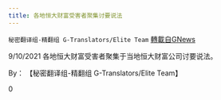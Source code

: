 ```yaml
---
title: 各地恒大财富受害者聚集讨要说法
---
```

`秘密翻译组-精翻组 G-Translators/Elite Team` [轉載自GNews](https://gnews.org/zh-hans/1545068/)

9/10/2021 各地恒大财富受害者聚集于当地恒大财富公司讨要说法。

By： 【秘密翻译组-精翻组 G-Translators/Elite Team】

0
